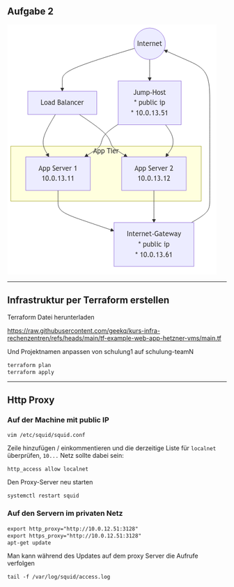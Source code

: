 ## Aufgabe 2

![Aufgabe2](aufgabeN2.mermaid.png)

---

## Infrastruktur per Terraform erstellen

Terraform Datei herunterladen

https://raw.githubusercontent.com/geekq/kurs-infra-rechenzentren/refs/heads/main/tf-example-web-app-hetzner-vms/main.tf

Und Projektnamen anpassen von schulung1 auf schulung-teamN

```
terraform plan
terraform apply
```

---

## Http Proxy

### Auf der Machine mit public IP

    vim /etc/squid/squid.conf

Zeile hinzufügen / einkommentieren und die derzeitige Liste für `localnet`
überprüfen, `10...` Netz sollte dabei sein:

    http_access allow localnet

Den Proxy-Server neu starten

    systemctl restart squid


### Auf den Servern im privaten Netz

```
export http_proxy="http://10.0.12.51:3128"
export https_proxy="http://10.0.12.51:3128"
apt-get update
```

Man kann während des Updates auf dem proxy Server die Aufrufe verfolgen

    tail -f /var/log/squid/access.log
